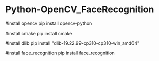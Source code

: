 # Python-OpenCV_FaceRecognition
#install opencv
pip install opencv-python

#install cmake
pip install cmake

#install dlib
pip install "dlib-19.22.99-cp310-cp310-win_amd64"

#install face_recognition
pip install face_recognition
